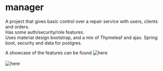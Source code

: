 # manager

A project that gives basic control over a repair service with users, clients and orders.<br>
Has some auth/security/role features.<br>
Uses material design bootstrap, and a mix of Thymeleaf and ajax. Spring boot, security and data for postgres.

A showcase of the features can be found ![here](https://imgur.com/XsWCN3T) <br>
<br>
![here](https://media0.giphy.com/media/L3uuZcpwGTzkrMXBjV/giphy.gif)

